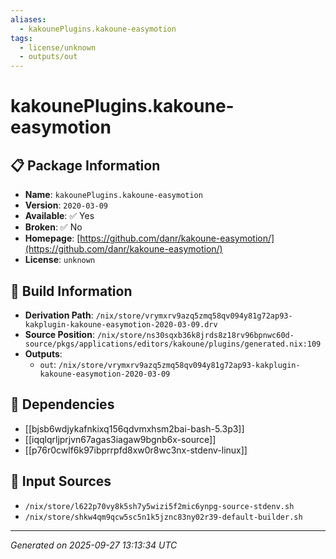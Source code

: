 ```yaml
---
aliases:
  - kakounePlugins.kakoune-easymotion
tags:
  - license/unknown
  - outputs/out
---
```


# kakounePlugins.kakoune-easymotion

## 📋 Package Information

- **Name**: `kakounePlugins.kakoune-easymotion`
- **Version**: `2020-03-09`
- **Available**: ✅ Yes
- **Broken**: ✅ No
- **Homepage**: [https://github.com/danr/kakoune-easymotion/](https://github.com/danr/kakoune-easymotion/)
- **License**: `unknown`

## 🔧 Build Information

- **Derivation Path**: `/nix/store/vrymxrv9azq5zmq58qv094y81g72ap93-kakplugin-kakoune-easymotion-2020-03-09.drv`
- **Source Position**: `/nix/store/ns30sqxb36k8jrds8z18rv96bpnwc60d-source/pkgs/applications/editors/kakoune/plugins/generated.nix:109`
- **Outputs**:
  - `out`:  `/nix/store/vrymxrv9azq5zmq58qv094y81g72ap93-kakplugin-kakoune-easymotion-2020-03-09`

## 🔗 Dependencies

- [[bjsb6wdjykafnkixq156qdvmxhsm2bai-bash-5.3p3]]
- [[iqqlqrljprjvn67agas3iagaw9bgnb6x-source]]
- [[p76r0cwlf6k97ibprrpfd8xw0r8wc3nx-stdenv-linux]]

## 📁 Input Sources

- `/nix/store/l622p70vy8k5sh7y5wizi5f2mic6ynpg-source-stdenv.sh`
- `/nix/store/shkw4qm9qcw5sc5n1k5jznc83ny02r39-default-builder.sh`

---
*Generated on 2025-09-27 13:13:34 UTC*
